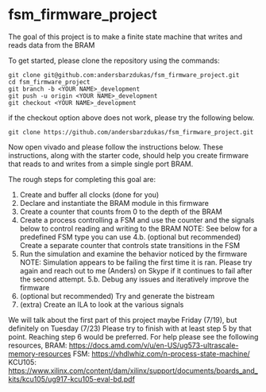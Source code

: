 # fsm_firmware_project

The goal of this project is to make a finite state machine that writes and reads data from the BRAM

To get started, please clone the repository using the commands:

```
git clone git@github.com:andersbarzdukas/fsm_firmware_project.git
cd fsm_firmware_project
git branch -b <YOUR NAME>_development
git push -u origin <YOUR NAME>_development
git checkout <YOUR NAME>_development
```
if the checkout option above does not work, please try the following below.

```
git clone https://github.com/andersbarzdukas/fsm_firmware_project.git
```


Now open vivado and please follow the instructions below. These instructions, along with the starter code, should help you create firmware that reads to and writes from a simple single port BRAM.

The rough steps for completing this goal are:
1. Create and buffer all clocks (done for you)
2. Declare and instantiate the BRAM module in this firmware
3. Create a counter that counts from 0 to the depth of the BRAM
4. Create a process controlling a FSM and use the counter and the signals below to control reading and writing to the BRAM
   NOTE: See below for a predefined FSM type you can use
4.b. (optional but recommended) Create a separate counter that controls state transitions in the FSM
5. Run the simulation and examine the behavior noticed by the firmware
   NOTE: Simulation appears to be failing the first time it is ran. Please try again and reach out to me (Anders) on Skype if it continues to fail after the second attempt.
5.b. Debug any issues and iteratively improve the firmware
6. (optional but recommended) Try and generate the bistream
7. (extra) Create an ILA to look at the various signals

We will talk about the first part of this project maybe Friday (7/19), but definitely on Tuesday (7/23)
Please try to finish with at least step 5 by that point. Reaching step 6 would be preferred.
For help please see the following resources,
BRAM: https://docs.amd.com/v/u/en-US/ug573-ultrascale-memory-resources
FSM:  https://vhdlwhiz.com/n-process-state-machine/
KCU105: https://www.xilinx.com/content/dam/xilinx/support/documents/boards_and_kits/kcu105/ug917-kcu105-eval-bd.pdf


